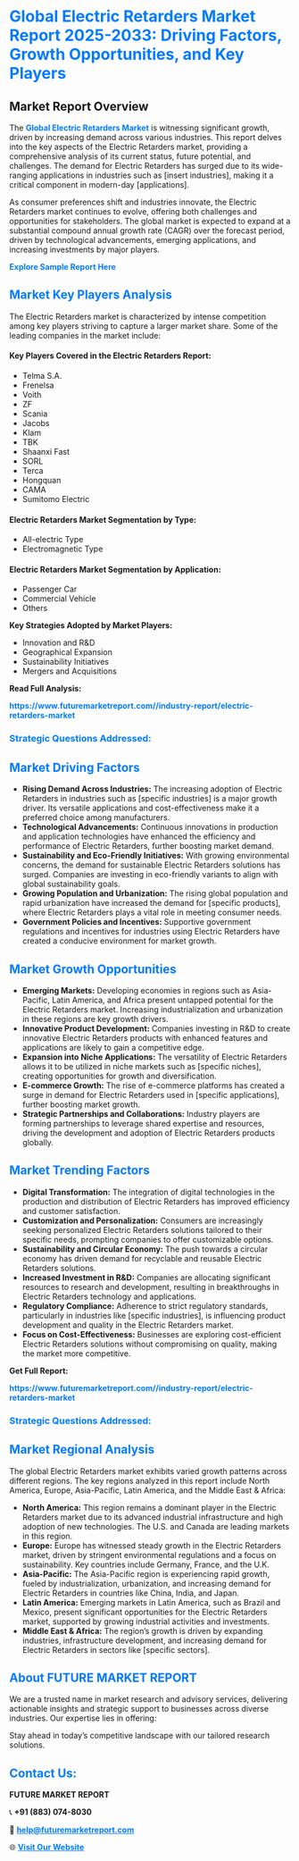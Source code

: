 <h1 style="color: #007BFF;">Global Electric Retarders Market Report 2025-2033: Driving Factors, Growth Opportunities, and Key Players</h1>

<section id="overview">
<h2>Market Report Overview</h2>
<p>The <a href="https://www.futuremarketreport.com//industry-report/electric-retarders-market" style="color: #007BFF; text-decoration: none;"><strong>Global Electric Retarders Market</strong></a> is witnessing significant growth, driven by increasing demand across various industries. This report delves into the key aspects of the Electric Retarders market, providing a comprehensive analysis of its current status, future potential, and challenges. The demand for Electric Retarders has surged due to its wide-ranging applications in industries such as [insert industries], making it a critical component in modern-day [applications].</p>
<p>As consumer preferences shift and industries innovate, the Electric Retarders market continues to evolve, offering both challenges and opportunities for stakeholders. The global market is expected to expand at a substantial compound annual growth rate (CAGR) over the forecast period, driven by technological advancements, emerging applications, and increasing investments by major players.</p>
</section>

<section id="overview">
<p><a href="https://www.futuremarketreport.com//request-sample/reportId=58736" style="color: #007BFF; text-decoration: none;"><strong>Explore Sample Report Here</strong></a></p>
</section>

<section id="key-players">
<h2 style="color: #007BFF;">Market Key Players Analysis</h2>
<p>The Electric Retarders market is characterized by intense competition among key players striving to capture a larger market share. Some of the leading companies in the market include:</p>
<h4>Key Players Covered in the Electric Retarders Report:</h4>
<ul><li>Telma S.A.</li><li>Frenelsa</li><li>Voith</li><li>ZF</li><li>Scania</li><li>Jacobs</li><li>Klam</li><li>TBK</li><li>Shaanxi Fast</li><li>SORL</li><li>Terca</li><li>Hongquan</li><li>CAMA</li><li>Sumitomo Electric</li></ul>
<h4>Electric Retarders Market Segmentation by Type:</h4>
<ul><li>All-electric Type</li><li>Electromagnetic Type</li></ul>

<h4>Electric Retarders Market Segmentation by Application:</h4>
<ul><li>Passenger Car</li><li>Commercial Vehicle</li><li>Others</li></ul>
<p><strong>Key Strategies Adopted by Market Players:</strong></p>
<ul>
<li>Innovation and R&D</li>
<li>Geographical Expansion</li>
<li>Sustainability Initiatives</li>
<li>Mergers and Acquisitions</li>
</ul>
</section>

<section>
<p><strong>Read Full Analysis: </strong></p><a href="https://www.futuremarketreport.com//industry-report/electric-retarders-market" style="color: #007BFF; text-decoration: none;"><strong>https://www.futuremarketreport.com//industry-report/electric-retarders-market</strong></a>
<h3 style="color: #007BFF;">Strategic Questions Addressed:</h3>
</section>

<section id="driving-factors">
<h2 style="color: #007BFF;">Market Driving Factors</h2>
<ul>
<li><strong>Rising Demand Across Industries:</strong> The increasing adoption of Electric Retarders in industries such as [specific industries] is a major growth driver. Its versatile applications and cost-effectiveness make it a preferred choice among manufacturers.</li>
<li><strong>Technological Advancements:</strong> Continuous innovations in production and application technologies have enhanced the efficiency and performance of Electric Retarders, further boosting market demand.</li>
<li><strong>Sustainability and Eco-Friendly Initiatives:</strong> With growing environmental concerns, the demand for sustainable Electric Retarders solutions has surged. Companies are investing in eco-friendly variants to align with global sustainability goals.</li>
<li><strong>Growing Population and Urbanization:</strong> The rising global population and rapid urbanization have increased the demand for [specific products], where Electric Retarders plays a vital role in meeting consumer needs.</li>
<li><strong>Government Policies and Incentives:</strong> Supportive government regulations and incentives for industries using Electric Retarders have created a conducive environment for market growth.</li>
</ul>
</section>

<section id="growth-opportunities">
<h2 style="color: #007BFF;">Market Growth Opportunities</h2>
<ul>
<li><strong>Emerging Markets:</strong> Developing economies in regions such as Asia-Pacific, Latin America, and Africa present untapped potential for the Electric Retarders market. Increasing industrialization and urbanization in these regions are key growth drivers.</li>
<li><strong>Innovative Product Development:</strong> Companies investing in R&D to create innovative Electric Retarders products with enhanced features and applications are likely to gain a competitive edge.</li>
<li><strong>Expansion into Niche Applications:</strong> The versatility of Electric Retarders allows it to be utilized in niche markets such as [specific niches], creating opportunities for growth and diversification.</li>
<li><strong>E-commerce Growth:</strong> The rise of e-commerce platforms has created a surge in demand for Electric Retarders used in [specific applications], further boosting market growth.</li>
<li><strong>Strategic Partnerships and Collaborations:</strong> Industry players are forming partnerships to leverage shared expertise and resources, driving the development and adoption of Electric Retarders products globally.</li>
</ul>
</section>

<section id="trending-factors">
<h2 style="color: #007BFF;">Market Trending Factors</h2>
<ul>
<li><strong>Digital Transformation:</strong> The integration of digital technologies in the production and distribution of Electric Retarders has improved efficiency and customer satisfaction.</li>
<li><strong>Customization and Personalization:</strong> Consumers are increasingly seeking personalized Electric Retarders solutions tailored to their specific needs, prompting companies to offer customizable options.</li>
<li><strong>Sustainability and Circular Economy:</strong> The push towards a circular economy has driven demand for recyclable and reusable Electric Retarders solutions.</li>
<li><strong>Increased Investment in R&D:</strong> Companies are allocating significant resources to research and development, resulting in breakthroughs in Electric Retarders technology and applications.</li>
<li><strong>Regulatory Compliance:</strong> Adherence to strict regulatory standards, particularly in industries like [specific industries], is influencing product development and quality in the Electric Retarders market.</li>
<li><strong>Focus on Cost-Effectiveness:</strong> Businesses are exploring cost-efficient Electric Retarders solutions without compromising on quality, making the market more competitive.</li>
</ul>
</section>

<section>
<p><strong>Get Full Report: </strong></p><a href="https://www.futuremarketreport.com//industry-report/electric-retarders-market" style="color: #007BFF; text-decoration: none;"><strong>https://www.futuremarketreport.com//industry-report/electric-retarders-market</strong></a>
<h3 style="color: #007BFF;">Strategic Questions Addressed:</h3>
</section>


<section id="regional-analysis">
<h2 style="color: #007BFF;">Market Regional Analysis</h2>
<p>The global Electric Retarders market exhibits varied growth patterns across different regions. The key regions analyzed in this report include North America, Europe, Asia-Pacific, Latin America, and the Middle East & Africa:</p>
<ul>
<li><strong>North America:</strong> This region remains a dominant player in the Electric Retarders market due to its advanced industrial infrastructure and high adoption of new technologies. The U.S. and Canada are leading markets in this region.</li>
<li><strong>Europe:</strong> Europe has witnessed steady growth in the Electric Retarders market, driven by stringent environmental regulations and a focus on sustainability. Key countries include Germany, France, and the U.K.</li>
<li><strong>Asia-Pacific:</strong> The Asia-Pacific region is experiencing rapid growth, fueled by industrialization, urbanization, and increasing demand for Electric Retarders in countries like China, India, and Japan.</li>
<li><strong>Latin America:</strong> Emerging markets in Latin America, such as Brazil and Mexico, present significant opportunities for the Electric Retarders market, supported by growing industrial activities and investments.</li>
<li><strong>Middle East & Africa:</strong> The region’s growth is driven by expanding industries, infrastructure development, and increasing demand for Electric Retarders in sectors like [specific sectors].</li>
</ul>
</section>

<footer>
<h2 style="color: #007BFF;">About FUTURE MARKET REPORT</h2>
<p>We are a trusted name in market research and advisory services, delivering actionable insights and strategic support to businesses across diverse industries. Our expertise lies in offering:</p>

<p>Stay ahead in today’s competitive landscape with our tailored research solutions.</p>

<h2 style="color: #007BFF;">Contact Us:</h2>
<p><strong>FUTURE MARKET REPORT</strong></p>
<p>📞 <strong>+91 (883) 074-8030</strong></p>
<p>📧 <strong><a href="mailto:help@futuremarketreport.com" style="color: #007BFF;">help@futuremarketreport.com</a></strong></p>
<p>🌐 <strong><a href="https://www.futuremarketreport.com/" style="color: #007BFF;">Visit Our Website</a></strong></p>
</footer>